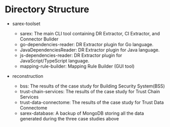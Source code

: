 # Directory Structure

* sarex-toolset
  * sarex: The main CLI tool containing DR Extractor, CI Extractor, and Connector Bulider
  * go-dependencies-reader: DR Extractor plugin for Go language.
  * JavaDependenciesReader: DR Extractor plugin for Java language.
  * js-dependencies-reader: DR Extractor plugin for JavaScript/TypeScript language.
  * mapping-rule-builder: Mapping Rule Builder (GUI tool)

* reconstruction
  * bss: The results of the case study for Building Security System(BSS)
  * trust-chain-services: The results of the case study for Trust Chain Services
  * trust-data-connectome: The results of the case study for Trust Data Connectome
  * sarex-database: A backup of MongoDB storing all the data generated during the three case studies above